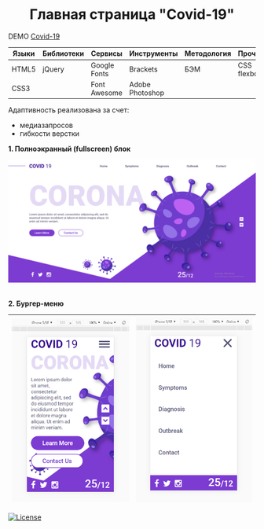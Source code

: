 <h1 align="center">Главная страница "Сovid-19"</h1>

DEMO [Сovid-19](https://zena86.github.io/covid-19/)

Языки    | Библиотеки |Сервисы     | Инструменты   |Методология|Прочие     |
---------|------------|------------|---------------|-----------|-----------|
HTML5    |jQuery      |Google Fonts|Brackets       |БЭМ        |CSS flexbox|
CSS3     |            |Font Awesome|Adobe Photoshop|           |           |


Адаптивность реализована за счет:
* медиазапросов
* гибкости верстки

**1. Полноэкранный (fullscreen) блок**

![Screenshort 1](/images/imgreadme/screen-main.png)
&nbsp;

**2. Бургер-меню**

![Screenshort 1](/images/imgreadme/screen-mobile1.png)|![Screenshort 1](/images/imgreadme/screen-mobile2.png)
------------------------------------------------------|------------------------------------------------------


[![License](https://img.shields.io/badge/License-Apache%202.0-blue.svg)](https://opensource.org/licenses/Apache-2.0)